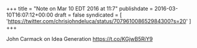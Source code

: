 +++
title = "Note on Mar 10 EDT 2016 at 11:7"
publishdate = 2016-03-10T16:07:12+00:00
draft = false
syndicated = [ 'https://twitter.com/chrisjohndeluca/status/707961008652984300?s=20' ]
+++

John Carmack on Idea Generation https://t.co/KGjwB5RiY9

